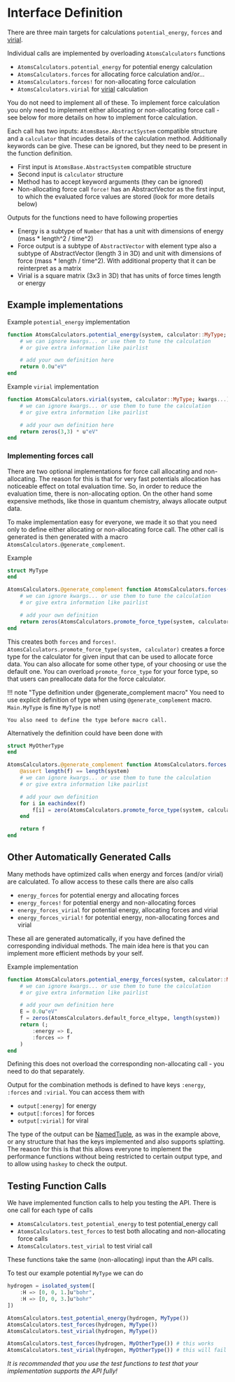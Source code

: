 # Interface Definition

There are three main targets for calculations `potential_energy`, `forces` and [virial](https://en.wikipedia.org/wiki/Virial_stress). 

Individual calls are implemented by overloading `AtomsCalculators` functions

- `AtomsCalculators.potential_energy` for potential energy calculation
- `AtomsCalculators.forces` for allocating force calculation and/or...
- `AtomsCalculators.forces!` for non-allocating force calculation
- `AtomsCalculators.virial` for [virial](https://en.wikipedia.org/wiki/Virial_stress) calculation

You do not need to implement all of these. To implement force calculation you only need to implement either allocating or non-allocating force call - see below for more details on how to implement force calculation.

Each call has two inputs: `AtomsBase.AbstractSystem` compatible structure and a `calculator` that incudes details of the calculation method. Additionally keywords can be give. These can be ignored, but they need to be present in the function definition.

- First input is `AtomsBase.AbstractSystem` compatible structure
- Second input is `calculator` structure
- Method has to accept keyword arguments (they can be ignored)
- Non-allocating force call `force!` has an AbstractVector as the first input, to which the evaluated force values are stored (look for more details below)

Outputs for the functions need to have following properties

- Energy is a subtype of `Number` that has a unit with dimensions of energy (mass * length^2 / time^2)
- Force output is a subtype of `AbstractVector` with element type also a subtype of AbstractVector (length 3 in 3D) and unit with dimensions of force (mass * length / time^2). With additional property that it can be reinterpret as a matrix
- Virial is a square matrix (3x3 in 3D) that has units of force times length or energy


## Example implementations

Example `potential_energy` implementation

```julia
function AtomsCalculators.potential_energy(system, calculator::MyType; kwargs...)
    # we can ignore kwargs... or use them to tune the calculation
    # or give extra information like pairlist

    # add your own definition here
    return 0.0u"eV"
end
```

Example `virial` implementation

```julia
function AtomsCalculators.virial(system, calculator::MyType; kwargs...)
    # we can ignore kwargs... or use them to tune the calculation
    # or give extra information like pairlist

    # add your own definition here
    return zeros(3,3) * u"eV"
end
```

### Implementing forces call

There are two optional implementations for force call allocating and non-allocating. The reason for this is that for very fast potentials allocation has noticeable effect on total evaluation time. So, in order to reduce the evaluation time, there is non-allocating option. On the other hand some expensive methods, like those in quantum chemistry, always allocate output data.

To make implementation easy for everyone, we made it so that you need only to define either allocating or non-allocating force call. The other call is generated is then generated with a macro `AtomsCalculators.@generate_complement`.

Example

```julia
struct MyType
end

AtomsCalculators.@generate_complement function AtomsCalculators.forces(system, calculator::Main.MyType; kwargs...)
    # we can ignore kwargs... or use them to tune the calculation
    # or give extra information like pairlist

    # add your own definition
    return zeros(AtomsCalculators.promote_force_type(system, calculator), length(system))
end
```

This creates both `forces` and `forces!`. `AtomsCalculators.promote_force_type(system, calculator)` creates a force type for the calculator for given input that can be used to allocate force data. You can also allocate for some other type, of your choosing or use the default one. You can overload `promote_force_type` for your force type, so that users can preallocate data for the force calculator. 

!!! note "Type definition under @generate_complement macro"
    You need to use explicit definition of type when using
    `@generate_complement` macro. `Main.MyType` is fine `MyType` is not!

    You also need to define the type before macro call.

Alternatively the definition could have been done with

```julia
struct MyOtherType
end

AtomsCalculators.@generate_complement function AtomsCalculators.forces!(f::AbstractVector, system, calculator::Main.MyOtherType; kwargs...)
    @assert length(f) == length(system)
    # we can ignore kwargs... or use them to tune the calculation
    # or give extra information like pairlist

    # add your own definition
    for i in eachindex(f)
        f[i] = zero(AtomsCalculators.promote_force_type(system, calculator))
    end

    return f
end
```

## Other Automatically Generated Calls

Many methods have optimized calls when energy and forces (and/or virial) are calculated. To allow access to these calls there are also calls

- `energy_forces` for potential energy and allocating forces
- `energy_forces!` for potential energy and non-allocating forces
- `energy_forces_virial` for potential energy, allocating forces and virial
- `energy_forces_virial!` for potential energy, non-allocating forces and virial

These all are generated automatically, if you have defined the corresponding individual methods. The main idea here is that you can implement more efficient methods by your self.

Example implementation

```julia
function AtomsCalculators.potential_energy_forces(system, calculator::MyType; kwargs...)
    # we can ignore kwargs... or use them to tune the calculation
    # or give extra information like pairlist

    # add your own definition here
    E = 0.0u"eV"
    f = zeros(AtomsCalculators.default_force_eltype, length(system))
    return (;
        :energy => E,
        :forces => f
    )
end
```

Defining this does not overload the corresponding non-allocating call - you need to do that separately.

Output for the combination methods is defined to have keys `:energy`, `:forces` and `:virial`. You can access them with

- `output[:energy]` for energy
- `output[:forces]` for forces
- `output[:virial]` for viral

The type of the output can be [NamedTuple](https://docs.julialang.org/en/v1/base/base/#Core.NamedTuple), as was in the example above, or any structure that has the keys implemented and also supports splatting. The reason for this is that this allows everyone to implement the performance functions without being restricted to certain output type, and to allow using `haskey` to check the output.

## Testing Function Calls

We have implemented function calls to help you testing the API. There is one call for each type of calls 

- `AtomsCalculators.test_potential_energy` to test potential_energy call
- `AtomsCalculators.test_forces` to test both allocating and non-allocating force calls
- `AtomsCalculators.test_virial` to test virial call

These functions take the same (non-allocating) input than the API calls.

To test our example potential `MyType` we can do

```julia
hydrogen = isolated_system([
    :H => [0, 0, 1.]u"bohr",
    :H => [0, 0, 3.]u"bohr"
])

AtomsCalculators.test_potential_energy(hydrogen, MyType())
AtomsCalculators.test_forces(hydrogen, MyType())
AtomsCalculators.test_virial(hydrogen, MyType())

AtomsCalculators.test_forces(hydrogen, MyOtherType()) # this works
AtomsCalculators.test_virial(hydrogen, MyOtherType()) # this will fail
```

*It is recommended that you use the test functions to test that your implementation supports the API fully!*